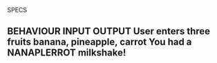SPECS

BEHAVIOUR                      INPUT                           OUTPUT
User enters three fruits      banana, pineapple, carrot       You had a NANAPLERROT milkshake!
-----------------------------------------------------------------------------------------
